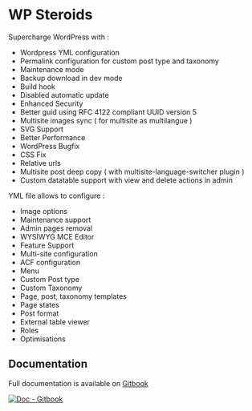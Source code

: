 # WP Steroids

Supercharge WordPress with :

* Wordpress YML configuration
* Permalink configuration for custom post type and taxonomy
* Maintenance mode
* Backup download in dev mode
* Build hook
* Disabled automatic update
* Enhanced Security
* Better guid using RFC 4122 compliant UUID version 5
* Multisite images sync ( for multisite as multilangue )
* SVG Support
* Better Performance
* WordPress Bugfix
* CSS Fix
* Relative urls
* Multisite post deep copy ( with multisite-language-switcher plugin )
* Custom datatable support with view and delete actions in admin

YML file allows to configure : 
* Image options
* Maintenance support
* Admin pages removal
* WYSIWYG MCE Editor
* Feature Support
* Multi-site configuration
* ACF configuration
* Menu
* Custom Post type
* Custom Taxonomy
* Page, post, taxonomy templates
* Page states
* Post format
* External table viewer
* Roles
* Optimisations

## Documentation

Full documentation is available on [Gitbook](https://metabolism.gitbook.io/symfony-wordpress-bundle/guides/wp-steroids-plugin)

[![Doc - Gitbook](https://img.shields.io/badge/Doc-Gitbook-346ddb?style=for-the-badge&logo=gitbook&logoColor=fff)](https://metabolism.gitbook.io/symfony-wordpress-bundle/guides/wp-steroids-plugin)
